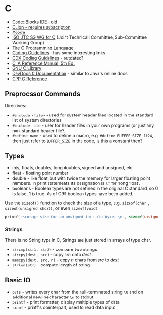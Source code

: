 # C

* [Code::Blocks IDE - old](http://www.codeblocks.org/)
* [CLion - requires subscription](https://www.jetbrains.com/clion/)
* [Xcode](https://developer.apple.com/xcode/ide/)
* [ISO JTC SG WG for C](http://www.open-std.org/jtc1/sc22/wg14/) (Joint Technicall Committee, Sub-Committee, Working Group)
* The C Programming Language
* [Coding Guidelines](http://www.coding-guidelines.com/) - has some interesting links
* [COX Coding Guidelines](http://c0x.coding-guidelines.com/) - outdated?
* [C: A Reference Manual, 5th Ed.](http://careferencemanual.com/)
* [GNU C Library](https://www.gnu.org/software/libc/documentation.html)
* [DevDocs C Documentation](https://devdocs.io/c/) - similar to Java's online docs
* [CPP C Reference](http://en.cppreference.com/w/c)

## Preprocssor Commands

Directives:

* `#include <file>` - used for system header files located in the standard list of system directories
* `#include file` - user for header files in your own programs (or just any non-standard header file?)
* `#define name` - used to define a macro, e.g. `#define BUFFER_SIZE 1024`, then just refer to `BUFFER_SIZE` in the code, is this a constant then?

## Types

* ints, floats, doubles, long doubles, signed and unsigned, etc
* float - floating point number
* double - like float, but with twice the memory for larger floating point numbers. In print statements its designation is `lf` for 'long float'.
* booleans - Boolean types are not defined in the original C standard, so 0 is false, 1 is true. As of C99 boolean types have been added.

Use the `sizeof()` function to check the size of a type, e.g. `sizeof(char)`, `sizeof(unsigned short)`, or even `sizeof(void)`:

```C
printf("Storage size for an unsigned int: %lu bytes \n", sizeof(unsigned int));
```

### Strings

There is no String type in C, Strings are just stored in arrays of type char.

* `strcmp(str1, str2)` - compare two strings
* `strcpy(dest, src)` - copy _src_ onto _dest_
* `memcpy(dest, src, n)` - copy _n_ chars from _src_ to _dest_
* `strlen(str)` - compute length of string

## Basic IO

* `puts` - writes every char from the null-terminated string `\0` and on additional newline character `\n` to stdout.
* `printf` - print formatter, display multiple types of data
* `scanf` - printf's counterpart, used to read data input